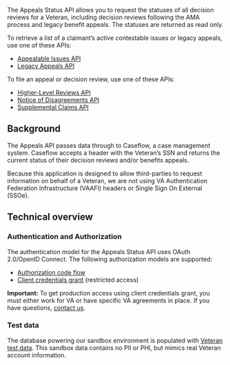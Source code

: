 The Appeals Status API allows you to request the statuses of all decision reviews for a Veteran, including decision reviews following the AMA process and legacy benefit appeals. The statuses are returned as read only.

To retrieve a list of a claimant’s active contestable issues or legacy appeals, use one of these APIs:
* [Appealable Issues API](https://dev-developer.va.gov/explore/appeals/docs/appealable_issues)
* [Legacy Appeals API](https://dev-developer.va.gov/explore/appeals/docs/legacy_appeals)

To file an appeal or decision review, use one of these APIs:
* [Higher-Level Reviews API](https://dev-developer.va.gov/explore/appeals/docs/higher_level_reviews)
* [Notice of Disagreements API](https://dev-developer.va.gov/explore/appeals/docs/notice_of_disagreements)
* [Supplemental Claims API](https://dev-developer.va.gov/explore/appeals/docs/supplemental_claims)

## Background

The Appeals API passes data through to Caseflow, a case management system. Caseflow accepts a header with the Veteran’s SSN and returns the current status of their decision reviews and/or benefits appeals.

Because this application is designed to allow third-parties to request information on behalf of a Veteran, we are not using VA Authentication Federation Infrastructure (VAAFI) headers or Single Sign On External (SSOe).

## Technical overview

### Authentication and Authorization

The authentication model for the Appeals Status API uses OAuth 2.0/OpenID Connect. The following authorization models are supported:
* [Authorization code flow](https://dev-developer.va.gov/explore/authorization/docs/authorization-code?api=appeals)
* [Client credentials grant](https://dev-developer.va.gov/explore/authorization/docs/client-credentials?api=appeals) (restricted access)

**Important:** To get production access using client credentials grant, you must either work for VA or have specific VA agreements in place. If you have questions, [contact us](https://dev-developer.va.gov/support/contact-us).

### Test data

The database powering our sandbox environment is populated with [Veteran test data](https://github.com/department-of-veterans-affairs/vets-api-clients/blob/master/test_accounts/benefits_test_accounts.md). This sandbox data contains no PII or PHI, but mimics real Veteran account information.
